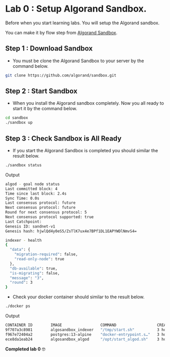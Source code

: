 # Lab 0 : Setup Algorand Sandbox.

Before when you start learning labs. You will setup the Algorand sandbox.

You can make it by flow step from [Algorand Sandbox](https://github.com/algorand/sandbox).

## Step 1 : Download Sandbox

-   You must be clone the Algorand Sandbox to your server by the command below.

```sh
git clone https://github.com/algorand/sandbox.git
```

## Step 2 : Start Sandbox

-   When you install the Algorand sandbox completely. Now you all ready to start it by the command below.

```sh
cd sandbox
./sandbox up
```

## Step 3 : Check Sandbox is All Ready

-   If you start the Algorand Sandbox is completed you should similar the result below.

```sh
./sandbox status
```

Output

```sh
algod - goal node status
Last committed block: 4
Time since last block: 2.4s
Sync Time: 0.0s
Last consensus protocol: future
Next consensus protocol: future
Round for next consensus protocol: 5
Next consensus protocol supported: true
Last Catchpoint:
Genesis ID: sandnet-v1
Genesis hash: hjwlQd4y0eS5/ZsTlK7ux4e7BPf1DL1EAPYWDlNmvS4=

indexer - health
{
  "data": {
    "migration-required": false,
    "read-only-node": true
  },
  "db-available": true,
  "is-migrating": false,
  "message": "3",
  "round": 3
}
```

-   Check your docker container should similar to the result below.

```sh
./docker ps
```

Output

```sh
CONTAINER ID        IMAGE                 COMMAND                  CREATED             STATUS              PORTS                              NAMES
9f707a3c8981        algosandbox_indexer   "/tmp/start.sh"          3 hours ago         Up 14 minutes       0.0.0.0:8980->8980/tcp             algorand-sandbox-indexer
f967e72404a2        postgres:13-alpine    "docker-entrypoint.s…"   3 hours ago         Up 14 minutes       0.0.0.0:5433->5432/tcp             algorand-sandbox-postgres
ece8da1eab24        algosandbox_algod     "/opt/start_algod.sh"    3 hours ago         Up 14 minutes       0.0.0.0:4001-4002->4001-4002/tcp   algorand-sandbox-algod
```

**Completed lab 0** :nerd_face:
